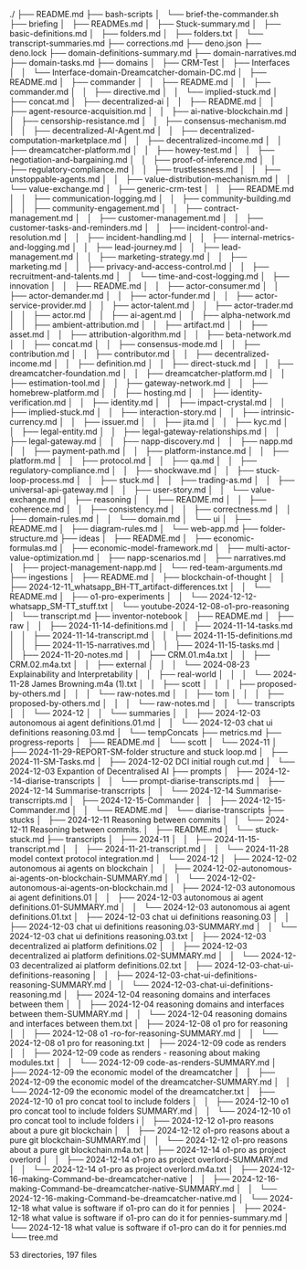 ./
├── README.md
├── bash-scripts
│   └── brief-the-commander.sh
├── briefing
│   ├── READMEs.md
│   ├── Stuck-summary.md
│   ├── basic-definitions.md
│   ├── folders.md
│   ├── folders.txt
│   └── transcript-summaries.md
├── corrections.md
├── deno.json
├── deno.lock
├── domain-definitions-summary.md
├── domain-narratives.md
├── domain-tasks.md
├── domains
│   ├── CRM-Test
│   ├── Interfaces
│   │   └── Interface-domain-Dreamcatcher-domain-DC.md
│   ├── README.md
│   ├── commander
│   │   ├── README.md
│   │   ├── commander.md
│   │   ├── directive.md
│   │   └── implied-stuck.md
│   ├── concat.md
│   ├── decentralized-ai
│   │   ├── README.md
│   │   ├── agent-resource-acquisition.md
│   │   ├── ai-native-blockchain.md
│   │   ├── censorship-resistance.md
│   │   ├── consensus-mechanism.md
│   │   ├── decentralized-AI-Agent.md
│   │   ├── decentralized-computation-marketplace.md
│   │   ├── decentralized-income.md
│   │   ├── dreamcatcher-platform.md
│   │   ├── howey-test.md
│   │   ├── negotiation-and-bargaining.md
│   │   ├── proof-of-inference.md
│   │   ├── regulatory-compliance.md
│   │   ├── trustlessness.md
│   │   ├── unstoppable-agents.md
│   │   ├── value-distribution-mechanism.md
│   │   └── value-exchange.md
│   ├── generic-crm-test
│   │   ├── README.md
│   │   ├── communication-logging.md
│   │   ├── community-building.md
│   │   ├── community-engagement.md
│   │   ├── contract-management.md
│   │   ├── customer-management.md
│   │   ├── customer-tasks-and-reminders.md
│   │   ├── incident-control-and-resolution.md
│   │   ├── incident-handling.md
│   │   ├── internal-metrics-and-logging.md
│   │   ├── lead-journey.md
│   │   ├── lead-management.md
│   │   ├── marketing-strategy.md
│   │   ├── marketing.md
│   │   ├── privacy-and-access-control.md
│   │   ├── recruitment-and-talents.md
│   │   └── time-and-cost-logging.md
│   ├── innovation
│   │   ├── README.md
│   │   ├── actor-consumer.md
│   │   ├── actor-demander.md
│   │   ├── actor-funder.md
│   │   ├── actor-service-provider.md
│   │   ├── actor-talent.md
│   │   ├── actor-trader.md
│   │   ├── actor.md
│   │   ├── ai-agent.md
│   │   ├── alpha-network.md
│   │   ├── ambient-attribution.md
│   │   ├── artifact.md
│   │   ├── asset.md
│   │   ├── attribution-algorithm.md
│   │   ├── beta-network.md
│   │   ├── concat.md
│   │   ├── consensus-mode.md
│   │   ├── contribution.md
│   │   ├── contributor.md
│   │   ├── decentralized-income.md
│   │   ├── definition.md
│   │   ├── direct-stuck.md
│   │   ├── dreamcatcher-foundation.md
│   │   ├── dreamcatcher-platform.md
│   │   ├── estimation-tool.md
│   │   ├── gateway-network.md
│   │   ├── homebrew-platform.md
│   │   ├── hosting.md
│   │   ├── identity-verification.md
│   │   ├── identity.md
│   │   ├── impact-crystal.md
│   │   ├── implied-stuck.md
│   │   ├── interaction-story.md
│   │   ├── intrinsic-currency.md
│   │   ├── issuer.md
│   │   ├── jita.md
│   │   ├── kyc.md
│   │   ├── legal-entity.md
│   │   ├── legal-gateway-relationships.md
│   │   ├── legal-gateway.md
│   │   ├── napp-discovery.md
│   │   ├── napp.md
│   │   ├── payment-path.md
│   │   ├── platform-instance.md
│   │   ├── platform.md
│   │   ├── protocol.md
│   │   ├── qa.md
│   │   ├── regulatory-compliance.md
│   │   ├── shockwave.md
│   │   ├── stuck-loop-process.md
│   │   ├── stuck.md
│   │   ├── trading-as.md
│   │   ├── universal-api-gateway.md
│   │   ├── user-story.md
│   │   └── value-exchange.md
│   ├── reasoning
│   │   ├── README.md
│   │   ├── coherence.md
│   │   ├── consistency.md
│   │   ├── correctness.md
│   │   ├── domain-rules.md
│   │   └── domain.md
│   └── ui
│       ├── README.md
│       ├── diagram-rules.md
│       └── web-app.md
├── folder-structure.md
├── ideas
│   ├── README.md
│   ├── economic-formulas.md
│   ├── economic-model-framework.md
│   ├── multi-actor-value-optimization.md
│   ├── napp-scenarios.md
│   ├── narratives.md
│   ├── project-management-napp.md
│   └── red-team-arguments.md
├── ingestions
│   ├── README.md
│   ├── blockchain-of-thought
│   │   ├── 2024-12-11_whatsapp_BH-TT_artifact-differences.txt
│   │   └── README.md
│   ├── o1-pro-experiments
│   │   └── 2024-12-12-whatsapp_SM-TT_stuff.txt
│   └── youtube-2024-12-08-o1-pro-reasoning
│       └── transcript.md
├── inventor-notebook
│   ├── README.md
│   ├── raw
│   │   ├── 2024-11-14-definitions.md
│   │   ├── 2024-11-14-tasks.md
│   │   ├── 2024-11-14-transcript.md
│   │   ├── 2024-11-15-definitions.md
│   │   ├── 2024-11-15-narratives.md
│   │   ├── 2024-11-15-tasks.md
│   │   ├── 2024-11-20-notes.md
│   │   ├── CRM.01.m4a.txt
│   │   ├── CRM.02.m4a.txt
│   │   ├── external
│   │   │   └── 2024-08-23 Explainability and Interpretability
│   │   ├── real-world
│   │   │   └── 2024-11-28 James Browning.m4a (1).txt
│   │   ├── scott
│   │   │   ├── proposed-by-others.md
│   │   │   └── raw-notes.md
│   │   ├── tom
│   │   │   ├── proposed-by-others.md
│   │   │   └── raw-notes.md
│   │   └── transcripts
│   │       └── 2024-12
│   │           └── summaries
│   │               ├── 2024-12-03 autonomous ai agent definitions.01.md
│   │               └── 2024-12-03 chat ui definitions reasoning.03.md
│   └── tempConcats
├── metrics.md
├── progress-reports
│   ├── README.md
│   └── scott
│       └── 2024-11
│           ├── 2024-11-29-REPORT-SM-folder structure and stuck loop.md
│           ├── 2024-11-SM-Tasks.md
│           ├── 2024-12-02 DCI initial rough cut.md
│           └── 2024-12-03 Expantion of Decentralised AI
├── prompts
│   ├── 2024-12--14-diarise-transcripts
│   │   └── prompt-diarise-transcripts.md
│   ├── 2024-12-14 Summarise-transcrripts
│   │   └── 2024-12-14 Summarise-transcrripts.md
│   ├── 2024-12-15-Commander
│   │   ├── 2024-12-15-Commander.md
│   │   └── README.md
│   └── diarise-transcripts
├── stucks
│   ├── 2024-12-11 Reasoning between commits
│   │   └── 2024-12-11 Reasoning between commits.
│   ├── README.md
│   └── stuck-stuck.md
├── transcripts
│   ├── 2024-11
│   │   ├── 2024-11-15-transcript.md
│   │   ├── 2024-11-21-transcript.md
│   │   └── 2024-11-28 model context protocol integration.md
│   └── 2024-12
│       ├── 2024-12-02 autonomous ai agents on blockchain
│       │   ├── 2024-12-02-autonomous-ai-agents-on-blockchain-SUMMARY.md
│       │   └── 2024-12-02-autonomous-ai-agents-on-blockchain.md
│       ├── 2024-12-03 autonomous ai agent definitions.01
│       │   ├── 2024-12-03 autonomous ai agent definitions.01-SUMMARY.md
│       │   └── 2024-12-03 autonomous ai agent definitions.01.txt
│       ├── 2024-12-03 chat ui definitions reasoning.03
│       │   ├── 2024-12-03 chat ui definitions reasoning.03-SUMMARY.md
│       │   └── 2024-12-03 chat ui definitions reasoning.03.txt
│       ├── 2024-12-03 decentralized ai platform definitions.02
│       │   ├── 2024-12-03 decentralized ai platform definitions.02-SUMMARY.md
│       │   └── 2024-12-03 decentralized ai platform definitions.02.txt
│       ├── 2024-12-03-chat-ui-definitions-reasoning
│       │   ├── 2024-12-03-chat-ui-definitions-reasoning-SUMMARY.md
│       │   └── 2024-12-03-chat-ui-definitions-reasoning.md
│       ├── 2024-12-04 reasoning domains and interfaces between them
│       │   ├── 2024-12-04 reasoning domains and interfaces between them-SUMMARY.md
│       │   └── 2024-12-04 reasoning domains and interfaces between them.txt
│       ├── 2024-12-08 o1 pro for reasoning
│       │   ├── 2024-12-08 o1 -ro-for-reasoning-SUMMARY.md
│       │   └── 2024-12-08 o1 pro for reasoning.txt
│       ├── 2024-12-09 code as renders
│       │   ├── 2024-12-09 code as renders - reasoning about making modules.txt
│       │   └── 2024-12-09 code-as-renders-SUMMARY.md
│       ├── 2024-12-09 the economic model of the dreamcatcher
│       │   ├── 2024-12-09 the economic model of the dreamcatcher-SUMMARY.md
│       │   └── 2024-12-09 the economic model of the dreamcatcher.txt
│       ├── 2024-12-10 o1 pro concat tool to include folders
│       │   ├── 2024-12-10 o1 pro concat tool to include folders SUMMARY.md
│       │   └── 2024-12-10 o1 pro concat tool to include folders i
│       ├── 2024-12-12 o1-pro reasons about a pure git blockchain
│       │   ├── 2024-12-12 o1-pro reasons about a pure git blockchain-SUMMARY.md
│       │   └── 2024-12-12 o1-pro reasons about a pure git blockchain.m4a.txt
│       ├── 2024-12-14 o1-pro as project overlord
│       │   ├── 2024-12-14 o1-pro as project overlord-SUMMARY.md
│       │   └── 2024-12-14 o1-pro as project overlord.m4a.txt
│       ├── 2024-12-16-making-Command-be-dreamcatcher-native
│       │   ├── 2024-12-16-making-Command-be-dreamcatcher-native-SUMMARY.md
│       │   └── 2024-12-16-making-Command-be-dreamcatcher-native.md
│       └── 2024-12-18 what value is software if o1-pro can do it for pennies
│           ├── 2024-12-18 what value is software if o1-pro can do it for pennies-summary.md
│           └── 2024-12-18 what value is software if o1-pro can do it for pennies.md
└── tree.md

53 directories, 197 files
